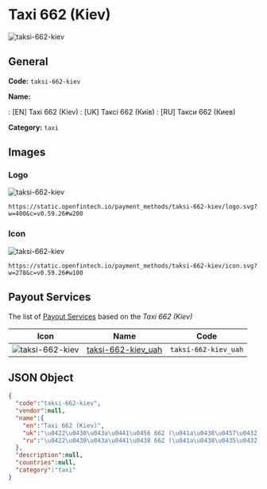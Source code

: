 
# Taxi 662 (Kiev) 
![taksi-662-kiev](https://static.openfintech.io/payment_methods/taksi-662-kiev/logo.svg?w=400&c=v0.59.26#w200)  

## General 
**Code:** `taksi-662-kiev` 
 
**Name:** 
 
:	[EN] Taxi 662 (Kiev) 
:	[UK] Таксі 662 (Київ) 
:	[RU] Такси 662 (Киев) 
 
**Category:** `taxi` 
 

## Images 

### Logo 
![taksi-662-kiev](https://static.openfintech.io/payment_methods/taksi-662-kiev/logo.svg?w=400&c=v0.59.26#w200)  

```
https://static.openfintech.io/payment_methods/taksi-662-kiev/logo.svg?w=400&c=v0.59.26#w200
```  

### Icon 
![taksi-662-kiev](https://static.openfintech.io/payment_methods/taksi-662-kiev/icon.svg?w=278&c=v0.59.26#w100)  

```
https://static.openfintech.io/payment_methods/taksi-662-kiev/icon.svg?w=278&c=v0.59.26#w100
```  

## Payout Services 
 
The list of [Payout Services](/payout-services/) based on the _Taxi 662 (Kiev)_ 

|Icon|Name|Code| 
|:---:|:---:|:---:| 
|![taksi-662-kiev](https://static.openfintech.io/payout_methods/taksi-662-kiev/icon.svg?w=278&c=v0.59.26#w40) |[taksi-662-kiev_uah](/payout-services/taksi-662-kiev_uah/)|`taksi-662-kiev_uah`| 
 

## JSON Object 

```json
{
  "code":"taksi-662-kiev",
  "vendor":null,
  "name":{
    "en":"Taxi 662 (Kiev)",
    "uk":"\u0422\u0430\u043a\u0441\u0456 662 (\u041a\u0438\u0457\u0432)",
    "ru":"\u0422\u0430\u043a\u0441\u0438 662 (\u041a\u0438\u0435\u0432)"
  },
  "description":null,
  "countries":null,
  "category":"taxi"
}
```  
